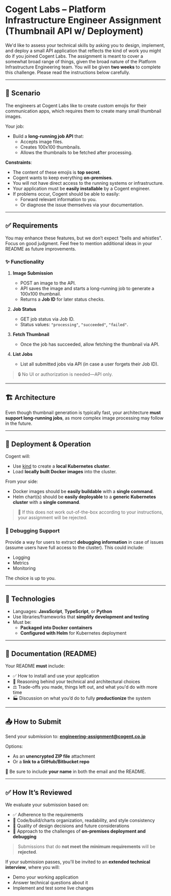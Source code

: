 # Cogent Labs – Platform Infrastructure Engineer Assignment (Thumbnail API w/ Deployment)

We'd like to assess your technical skills by asking you to design, implement, and deploy a small API application that reflects the kind of work you might do if you joined Cogent Labs. The assignment is meant to cover a somewhat broad range of things, given the broad nature of the Platform Infrastructure Engineering team. You will be given **two weeks** to complete this challenge. Please read the instructions below carefully.

---

## 📘 Scenario

The engineers at Cogent Labs like to create custom emojis for their communication apps, which requires them to create many small thumbnail images.

Your job:
- Build a **long-running job API** that:
  - Accepts image files.
  - Creates 100x100 thumbnails.
  - Allows the thumbnails to be fetched after processing.

**Constraints**:
- The content of these emojis is **top secret**.
- Cogent wants to keep everything **on-premises**.
- You will not have direct access to the running systems or infrastructure.
- Your application must be **easily installable** by a Cogent engineer.
- If problems occur, Cogent should be able to easily:
  - Forward relevant information to you.
  - Or diagnose the issue themselves via your documentation.

---

## ✅ Requirements

You may enhance these features, but we don’t expect "bells and whistles". Focus on good judgment. Feel free to mention additional ideas in your README as future improvements.

### ✨ Functionality

1. **Image Submission**
   - POST an image to the API.
   - API saves the image and starts a long-running job to generate a 100x100 thumbnail.
   - Returns a **Job ID** for later status checks.

2. **Job Status**
   - GET job status via Job ID.
   - Status values: `"processing"`, `"succeeded"`, `"failed"`.

3. **Fetch Thumbnail**
   - Once the job has succeeded, allow fetching the thumbnail via API.

4. **List Jobs**
   - List all submitted jobs via API (in case a user forgets their Job ID).

> 🔒 No UI or authorization is needed—API only.

---

## 🏗 Architecture

Even though thumbnail generation is typically fast, your architecture **must support long-running jobs**, as more complex image processing may follow in the future.

---

## 🚀 Deployment & Operation

Cogent will:
- Use [kind](https://kind.sigs.k8s.io/) to create a **local Kubernetes cluster**.
- Load **locally built Docker images** into the cluster.

From your side:
- Docker images should be **easily buildable** with a **single command**.
- Helm chart(s) should be **easily deployable** to a **generic Kubernetes cluster** with a **single command**.

> 🛑 If this does not work out-of-the-box according to your instructions, your assignment will be rejected.

### 🧩 Debugging Support

Provide a way for users to extract **debugging information** in case of issues (assume users have full access to the cluster). This could include:
- Logging
- Metrics
- Monitoring

The choice is up to you.

---

## 🧪 Technologies

- Languages: **JavaScript**, **TypeScript**, or **Python**
- Use libraries/frameworks that **simplify development and testing**
- Must be:
  - **Packaged into Docker containers**
  - **Configured with Helm** for Kubernetes deployment

---

## 📄 Documentation (README)

Your README **must** include:

- ✅ How to install and use your application
- 🧠 Reasoning behind your technical and architectural choices
- ⚖️ Trade-offs you made, things left out, and what you'd do with more time
- 🏭 Discussion on what you’d do to fully **productionize** the system

---

## 📤 How to Submit

Send your submission to: **[engineering-assignment@cogent.co.jp](mailto:engineering-assignment@cogent.co.jp)**

Options:
- As an **unencrypted ZIP file** attachment
- Or a **link to a GitHub/Bitbucket repo**

📌 Be sure to include **your name** in both the email and the README.

---

## ✅ How It’s Reviewed

We evaluate your submission based on:

- ✅ Adherence to the requirements
- 🧹 Code/build/charts organization, readability, and style consistency
- 🧠 Quality of design decisions and future considerations
- 🔧 Approach to the challenges of **on-premises deployment and debugging**

> Submissions that do **not meet the minimum requirements** will be **rejected**.

If your submission passes, you'll be invited to an **extended technical interview**, where you will:

- Demo your working application
- Answer technical questions about it
- Implement and test some live changes